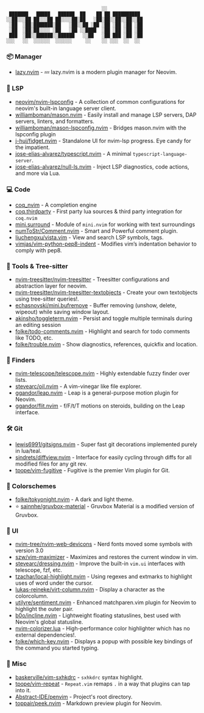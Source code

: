                                        ░░
     ███████   █████   ██████  ██    ██ ██ ██████████
    ░░██░░░██ ██░░░██ ██░░░░██░██   ░██░██░░██░░██░░██
     ░██  ░██░███████░██   ░██░░██ ░██ ░██ ░██ ░██ ░██
     ░██  ░██░██░░░░ ░██   ░██ ░░████  ░██ ░██ ░██ ░██
     ███  ░██░░██████░░██████   ░░██   ░██ ███ ░██ ░██
    ░░░   ░░  ░░░░░░  ░░░░░░     ░░    ░░ ░░░  ░░  ░░

### 📦 Manager

- [lazy.nvim](https://github.com/folke/lazy.nvim) - 💤 lazy.nvim is a modern
  plugin manager for Neovim.

### 💫 LSP

- [neovim/nvim-lspconfig](https://github.com/neovim/nvim-lspconfig) - A
  collection of common configurations for neovim's built-in language server
  client.
- [williamboman/mason.nvim](https://github.com/williamboman/mason.nvim) - Easily
  install and manage LSP servers, DAP servers, linters, and formatters.
- [williamboman/mason-lspconfig.nvim](https://github.com/williamboman/mason-lspconfig.nvim) -
  Bridges mason.nvim with the lspconfig plugin
- [j-hui/fidget.nvim](https://github.com/j-hui/fidget.nvim) - Standalone UI for
  nvim-lsp progress. Eye candy for the impatient.
- [jose-elias-alvarez/typescript.nvim](https://github.com/jose-elias-alvarez/typescript.nvim) -
  A minimal `typescript-language-server`.
- [jose-elias-alvarez/null-ls.nvim](https://github.com/jose-elias-alvarez/null-ls.nvim) -
  Inject LSP diagnostics, code actions, and more via Lua.

### 💻 Code

- [coq_nvim](https://github.com/ms-jpq/coq_nvim) - A completion engine
- [coq.thirdparty](https://github.com/ms-jpq/coq.thirdparty) - First party lua
  sources & third party integration for `coq.nvim`
- [mini.surround](https://github.com/echasnovski/mini.surround) - Module of
  `mini.nvim` for working with text surroundings
- [numToStr/Comment.nvim](https://github.com/numToStr/Comment.nvim) - Smart and
  Powerful comment plugin.
- [liuchengxu/vista.vim](https://github.com/liuchengxu/vista.vim) - View and
  search LSP symbols, tags.
- [vimjas/vim-python-pep8-indent](https://github.com/vimjas/vim-python-pep8-indent) -
  Modifies vim’s indentation behavior to comply with pep8.

### 🧰 Tools & Tree-sitter

- [nvim-treesitter/nvim-treesitter](https://github.com/nvim-treesitter/nvim-treesitter) -
  Treesitter configurations and abstraction layer for neovim.
- [nvim-treesitter/nvim-treesitter-textobjects](https://github.com/nvim-treesitter/nvim-treesitter-textobjects) -
  Create your own textobjects using tree-sitter queries!.
- [echasnovski/mini.bufremove](https://github.com/echasnovski/mini.bufremove) -
  Buffer removing (unshow, delete, wipeout) while saving window layout.
- [akinsho/toggleterm.nvim](https://github.com/akinsho/toggleterm.nvim) -
  Persist and toggle multiple terminals during an editing session
- [folke/todo-comments.nvim](https://github.com/folke/todo-comments.nvim) -
  Highlight and search for todo comments like TODO, etc.
- [folke/trouble.nvim](https://github.com/folke/trouble.nvim) - Show
  diagnostics, references, quickfix and location.

### 🔎 Finders

- [nvim-telescope/telescope.nvim](https://github.com/nvim-telescope/telescope.nvim) -
  Highly extendable fuzzy finder over lists.
- [stevearc/oil.nvim](https://github.com/stevearc/oil.nvim) -
  A vim-vinegar like file explorer.
- [ggandor/leap.nvim](https://github.com/ggandor/leap.nvim) - Leap is a
  general-purpose motion plugin for Neovim.
- [ggandor/flit.nvim](https://github.com/ggandor/flit.nvim) - f/F/t/T motions on
  steroids, building on the Leap interface.

### 🛠️ Git

- [lewis6991/gitsigns.nvim](https://github.com/lewis6991/gitsigns.nvim) - Super
  fast git decorations implemented purely in lua/teal.
- [sindrets/diffview.nvim](https://github.com/sindrets/diffview.nvim) -
  Interface for easily cycling through diffs for all modified files for any git
  rev.
- [tpope/vim-fugitive](https://github.com/tpope/vim-fugitive) - Fugitive is the
  premier Vim plugin for Git.

### 🌈 Colorschemes

- [folke/tokyonight.nvim](https://github.com/folke/tokyonight.nvim) - A dark and
  light theme.
- ⭐ [sainnhe/gruvbox-material](https://github.com/sainnhe/gruvbox-material) -
  Gruvbox Material is a modified version of Gruvbox.

### 🎨 UI

- [nvim-tree/nvim-web-devicons](https://github.com/nvim-tree/nvim-web-devicons) -
  Nerd fonts moved some symbols with version 3.0
- [szw/vim-maximizer](https://github.com/szw/vim-maximizer) - Maximizes and
  restores the current window in vim.
- [stevearc/dressing.nvim](https://github.com/stevearc/dressing.nvim) - Improve
  the built-in `vim.ui` interfaces with telescope, fzf, etc.
- [tzachar/local-highlight.nvim](https://github.com/tzachar/local-highlight.nvim) -
  Using regexes and extmarks to highlight uses of word under the cursor.
- [lukas-reineke/virt-column.nvim](https://github.com/lukas-reineke/virt-column.nvim) -
  Display a character as the colorcolumn.
- [utilyre/sentiment.nvim](https://github.com/utilyre/sentiment.nvim) - Enhanced
  matchparen.vim plugin for Neovim to highlight the outer pair.
- [b0o/incline.nvim](https://github.com/b0o/incline.nvim) - Lightweight floating
  statuslines, best used with Neovim's global statusline.
- [nvim-colorizer.lua](https://github.com/NvChad/nvim-colorizer.lua) -
  High-performance color highlighter which has no external dependencies!.
- [folke/which-key.nvim](https://github.com/folke/which-key.nvim) - Displays a
  popup with possible key bindings of the command you started typing.

### 🚧 Misc

- [baskerville/vim-sxhkdrc](https://github.com/baskerville/vim-sxhkdrc) -
  `sxhkdrc` syntax highlight.
- [tpope/vim-repeat](https://github.com/tpope/vim-repeat) - `Repeat.vim` remaps
  `.` in a way that plugins can tap into it.
- [Abstract-IDE/penvim](https://github.com/Abstract-IDE/penvim) - Project's root
  directory.
- [toppair/peek.nvim](https://github.com/toppair/peek.nvim) - Markdown preview
  plugin for Neovim.
